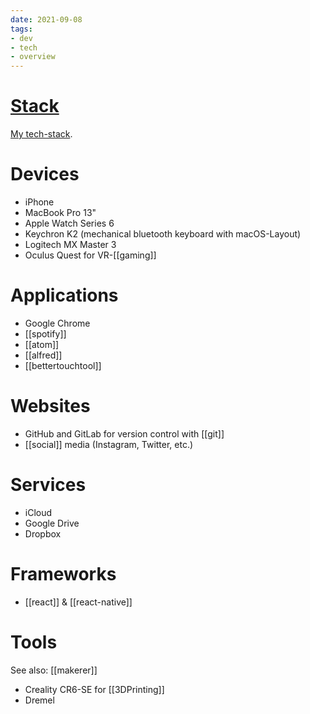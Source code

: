 ```yaml
---
date: 2021-09-08
tags:
- dev
- tech
- overview
---
```


# [Stack](https://stackshare.io/dnnsmnstrr/my-stack)

[My tech-stack](https://yourstack.com/).

# Devices
- iPhone
- MacBook Pro 13"
- Apple Watch Series 6
- Keychron K2 (mechanical bluetooth keyboard with macOS-Layout)
- Logitech MX Master 3
- Oculus Quest for VR-[[gaming]]

# Applications
- Google Chrome
- [[spotify]]
- [[atom]]
- [[alfred]]
- [[bettertouchtool]]

# Websites
- GitHub and GitLab for version control with [[git]]
- [[social]] media (Instagram, Twitter, etc.)

# Services
- iCloud
- Google Drive
- Dropbox

# Frameworks
- [[react]] & [[react-native]]

# Tools
See also: [[makerer]]
- Creality CR6-SE for [[3DPrinting]]
- Dremel
